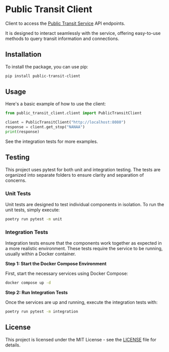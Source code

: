 # Public Transit Client

Client to access the [Public Transit Service](https://github.com/naviqore/public-transit-service) API endpoints.

It is designed to interact seamlessly with the service, offering easy-to-use methods to query
transit information and connections.

## Installation

To install the package, you can use pip:

```sh
pip install public-transit-client
```

## Usage

Here's a basic example of how to use the client:

```python
from public_transit_client.client import PublicTransitClient

client = PublicTransitClient("http://localhost:8080")
response = client.get_stop("NANAA")
print(response)
```

See the integration tests for more examples.

## Testing

This project uses pytest for both unit and integration testing. The tests are organized into separate folders to ensure
clarity and separation of concerns.

### Unit Tests

Unit tests are designed to test individual components in isolation. To run the unit tests, simply execute:

```sh
poetry run pytest -m unit
```

### Integration Tests

Integration tests ensure that the components work together as expected in a more realistic environment. These tests
require the service to be running, usually within a Docker container.

**Step 1: Start the Docker Compose Environment**

First, start the necessary services using Docker Compose:

```sh
docker compose up -d
```

**Step 2: Run Integration Tests**

Once the services are up and running, execute the integration tests with:

```sh
poetry run pytest -m integration
```

## License

This project is licensed under the MIT License - see the [LICENSE](LICENSE) file for details.
